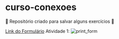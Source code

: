 # curso-conexoes

 :rocket: Repositório criado para salvar alguns exercícios :rocket:

  [Link do Formulário](https://dev-alencar.github.io/curso-conex-es/)
  Atividade 1:
 ![print_form](https://github.com/dev-Alencar/curso-conex-es/assets/59658258/89c3ebda-904f-47b0-a293-d7acb0b2a34b)

 
 
